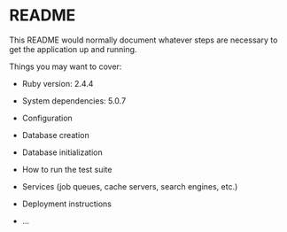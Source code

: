 # README

This README would normally document whatever steps are necessary to get the
application up and running.

Things you may want to cover:

* Ruby version: 2.4.4

* System dependencies: 5.0.7

* Configuration

* Database creation

* Database initialization

* How to run the test suite

* Services (job queues, cache servers, search engines, etc.)

* Deployment instructions

* ...
